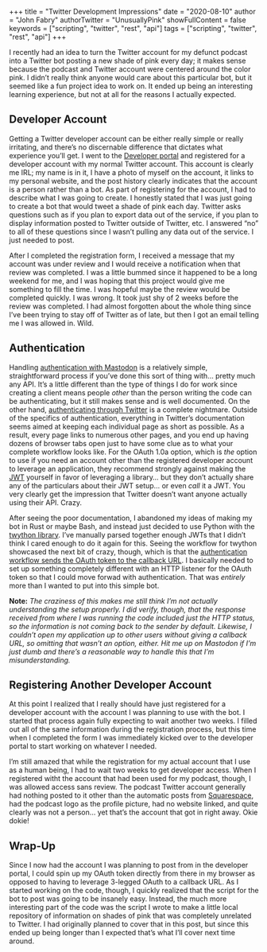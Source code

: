+++
title = "Twitter Development Impressions"
date = "2020-08-10"
author = "John Fabry"
authorTwitter = "UnusuallyPink"
showFullContent = false
keywords = ["scripting", "twitter", "rest", "api"]
tags = ["scripting", "twitter", "rest", "api"]
+++

I recently had an idea to turn the Twitter account for my defunct podcast into a Twitter bot posting a new shade of pink every day; it makes sense because the podcast and Twitter account were centered around the color pink. I didn’t really think anyone would care about this particular bot, but it seemed like a fun project idea to work on. It ended up being an interesting learning experience, but not at all for the reasons I actually expected.

## Developer Account

Getting a Twitter developer account can be either really simple or really irritating, and there’s no discernable difference that dictates what experience you’ll get. I went to the [Developer portal](https://developer.twitter.com/en) and registered for a developer account with my normal Twitter account. This account is clearly me IRL; my name is in it, I have a photo of myself on the account, it links to my personal website, and the post history clearly indicates that the account is a person rather than a bot. As part of registering for the account, I had to describe what I was going to create. I honestly stated that I was just going to create a bot that would tweet a shade of pink each day. Twitter asks questions such as if you plan to export data out of the service, if you plan to display information posted to Twitter outside of Twitter, etc. I answered “no” to all of these questions since I wasn’t pulling any data out of the service. I just needed to post.

After I completed the registration form, I received a message that my account was under review and I would receive a notification when that review was completed. I was a little bummed since it happened to be a long weekend for me, and I was hoping that this project would give me something to fill the time. I was hopeful maybe the review would be completed quickly. I was wrong. It took just shy of 2 weeks before the review was completed. I had almost forgotten about the whole thing since I’ve been trying to stay off of Twitter as of late, but then I got an email telling me I was allowed in. Wild.

## Authentication

Handling [authentication with Mastodon](https://docs.joinmastodon.org/methods/apps/oauth/) is a relatively simple, straightforward process if you’ve done this sort of thing with… pretty much any API. It’s a little different than the type of things I do for work since creating a client means people _other_ than the person writing the code can be authenticating, but it still makes sense and is well documented. On the other hand, [authenticating through Twitter](https://developer.twitter.com/en/docs/basics/authentication/oauth-1-0a) is a complete nightmare. Outside of the specifics of authentication, everything in Twitter’s documentation seems aimed at keeping each individual page as short as possible. As a result, every page links to numerous other pages, and you end up having dozens of browser tabs open just to have some clue as to what your complete workflow looks like. For the OAuth 1.0a option, which is _the_ option to use if you need an account other than the registered developer account to leverage an application, they recommend strongly against making the [JWT](https://awk.ninja/posts/groovy_jwt/) yourself in favor of leveraging a library… but they don’t actually share any of the particulars about their JWT setup… or even _call_ it a JWT. You very clearly get the impression that Twitter doesn’t want anyone actually using their API. Crazy.

After seeing the poor documentation, I abandoned my ideas of making my bot in Rust or maybe Bash, and instead just decided to use Python with the [twython library](https://github.com/ryanmcgrath/twython). I’ve manually parsed together enough JWTs that I didn’t think I cared enough to do it again for this. Seeing the workflow for twython showcased the next bit of crazy, though, which is that the [authentication workflow sends the OAuth token to the callback URL](https://developer.twitter.com/en/docs/basics/authentication/oauth-1-0a/obtaining-user-access-tokens). I basically needed to set up something completely different with an HTTP listener for the OAuth token so that I could move forwad with authentication. That was _entirely_ more than I wanted to put into this simple bot.

**Note:** _The craziness of this makes me still think I’m not actually understanding the setup properly. I did verify, though, that the response received from where I was running the code included just the HTTP status, so the information is not coming back to the sender by default. Likewise, I couldn’t open my application up to other users without giving a callback URL, so omitting that wasn’t an option, either. Hit me up on Mastodon if I’m just dumb and there’s a reasonable way to handle this that I’m misunderstanding._

## Registering Another Developer Account

At this point I realized that I really should have just registered for a developer account with the account I was planning to use with the bot. I started that process again fully expecting to wait another two weeks. I filled out all of the same information during the registration process, but this time when I completed the form I was immediately kicked over to the developer portal to start working on whatever I needed.

I’m still amazed that while the registration for my actual account that I use as a human being, I had to wait two weeks to get developer access. When I registered witht the account that had been used for my podcast, though, I was allowed access sans review. The podcast Twitter account generally had nothing posted to it other than the automatic posts from [Squarespace](https://www.squarespace.com/), had the podcast logo as the profile picture, had no website linked, and quite clearly was not a person… yet that’s the account that got in right away. Okie dokie!

## Wrap-Up

Since I now had the account I was planning to post from in the developer portal, I could spin up my OAuth token directly from there in my browser as opposed to having to leverage 3-legged OAuth to a callback URL. As I started working on the code, though, I quickly realized that the script for the bot to post was going to be insanely easy. Instead, the much more interesting part of the code was the script I wrote to make a little local repository of information on shades of pink that was completely unrelated to Twitter. I had originally planned to cover that in this post, but since this ended up being longer than I expected that’s what I’ll cover next time around.
